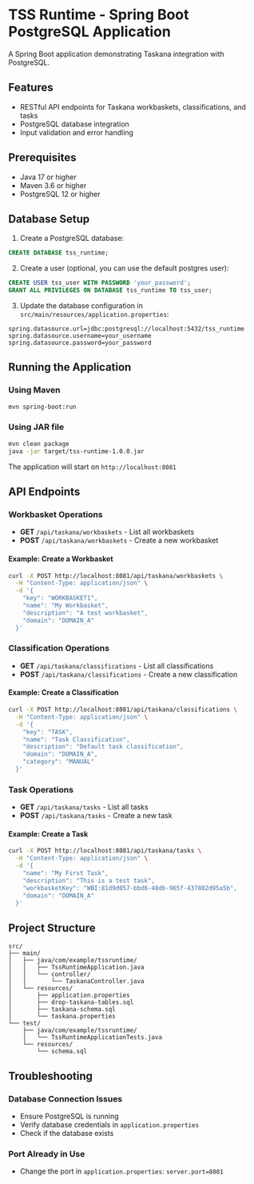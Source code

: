 # TSS Runtime - Spring Boot PostgreSQL Application

A Spring Boot application demonstrating Taskana integration with PostgreSQL.

## Features

- RESTful API endpoints for Taskana workbaskets, classifications, and tasks
- PostgreSQL database integration
- Input validation and error handling

## Prerequisites

- Java 17 or higher
- Maven 3.6 or higher
- PostgreSQL 12 or higher

## Database Setup

1. Create a PostgreSQL database:
```sql
CREATE DATABASE tss_runtime;
```

2. Create a user (optional, you can use the default postgres user):
```sql
CREATE USER tss_user WITH PASSWORD 'your_password';
GRANT ALL PRIVILEGES ON DATABASE tss_runtime TO tss_user;
```

3. Update the database configuration in `src/main/resources/application.properties`:
```properties
spring.datasource.url=jdbc:postgresql://localhost:5432/tss_runtime
spring.datasource.username=your_username
spring.datasource.password=your_password
```

## Running the Application

### Using Maven
```bash
mvn spring-boot:run
```

### Using JAR file
```bash
mvn clean package
java -jar target/tss-runtime-1.0.0.jar
```

The application will start on `http://localhost:8081`

## API Endpoints

### Workbasket Operations
- **GET** `/api/taskana/workbaskets` - List all workbaskets
- **POST** `/api/taskana/workbaskets` - Create a new workbasket

#### Example: Create a Workbasket
```bash
curl -X POST http://localhost:8081/api/taskana/workbaskets \
  -H "Content-Type: application/json" \
  -d '{
    "key": "WORKBASKET1",
    "name": "My Workbasket",
    "description": "A test workbasket",
    "domain": "DOMAIN_A"
  }'
```

### Classification Operations
- **GET** `/api/taskana/classifications` - List all classifications
- **POST** `/api/taskana/classifications` - Create a new classification

#### Example: Create a Classification
```bash
curl -X POST http://localhost:8081/api/taskana/classifications \
  -H "Content-Type: application/json" \
  -d '{
    "key": "TASK",
    "name": "Task Classification",
    "description": "Default task classification",
    "domain": "DOMAIN_A",
    "category": "MANUAL"
  }'
```

### Task Operations
- **GET** `/api/taskana/tasks` - List all tasks
- **POST** `/api/taskana/tasks` - Create a new task

#### Example: Create a Task
```bash
curl -X POST http://localhost:8081/api/taskana/tasks \
  -H "Content-Type: application/json" \
  -d '{
    "name": "My First Task",
    "description": "This is a test task",
    "workbasketKey": "WBI:81d9d057-bbd6-48db-965f-437802d95a5b",
    "domain": "DOMAIN_A"
  }'
```

## Project Structure

```
src/
├── main/
│   ├── java/com/example/tssruntime/
│   │   ├── TssRuntimeApplication.java
│   │   └── controller/
│   │       └── TaskanaController.java
│   └── resources/
│       ├── application.properties
│       ├── drop-taskana-tables.sql
│       ├── taskana-schema.sql
│       └── taskana.properties
└── test/
    ├── java/com/example/tssruntime/
    │   └── TssRuntimeApplicationTests.java
    └── resources/
        └── schema.sql
```

## Troubleshooting

### Database Connection Issues
- Ensure PostgreSQL is running
- Verify database credentials in `application.properties`
- Check if the database exists

### Port Already in Use
- Change the port in `application.properties`: `server.port=8081` 